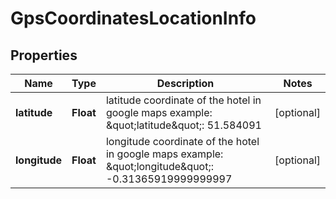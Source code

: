 

# GpsCoordinatesLocationInfo


## Properties

| Name | Type | Description | Notes |
|------------ | ------------- | ------------- | -------------|
|**latitude** | **Float** | latitude coordinate of the hotel in google maps example: \&quot;latitude\&quot;: 51.584091 |  [optional] |
|**longitude** | **Float** | longitude coordinate of the hotel in google maps example: \&quot;longitude\&quot;: -0.31365919999999997 |  [optional] |



